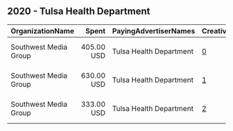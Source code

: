 ## 2020 - Tulsa Health Department 
|OrganizationName|Spent|PayingAdvertiserNames|CreativeUrls|Impressions|Genders|AgeBrackets|CountryCodes|BillingAddresses|CandidateBallotInformation|
|:---|---:|:---|:---|---:|:---|:---|:---|:---|:---|
|Southwest Media Group|405.00 USD|Tulsa Health Department|[0](https://www.snap.com/political-ads/asset/f09a3ff296ca5c7ff8de52bbec57380a317c446791f971861476d56d82838cfd?mediaType=mp4)|165,442||29-|united states|"1717 Main Street, Suite 4000,Dallas,75201,US"||
|Southwest Media Group|630.00 USD|Tulsa Health Department|[1](https://www.snap.com/political-ads/asset/fd2909cd8f2884dbd518474dbed5dd66743ac73a76b82f4f3beda9921b4f0237?mediaType=mp4)|277,679||29-|united states|"1717 Main Street, Suite 4000,Dallas,75201,US"||
|Southwest Media Group|333.00 USD|Tulsa Health Department|[2](https://www.snap.com/political-ads/asset/fb56f5c0f698281edb06b723467742605eb2e534fa8398f7be3889a67efe1853?mediaType=mp4)|167,399||29-|united states|"1717 Main Street, Suite 4000,Dallas,75201,US"||
